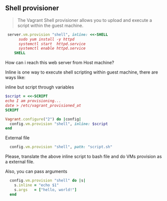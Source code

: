 ## Shell provisioner

> The Vagrant Shell provisioner allows you to upload and execute a script within the guest machine.
```rb
 server.vm.provision "shell", inline: <<-SHELL
      sudo yum install -y httpd
      systemctl start  httpd.service
      systemctl enable httpd.service
    SHELL
```

How can i reach this web server from Host machine?

Inline is one way to execute shell scripting within guest machine, there are ways like:

inline but script through variables
```rb
$script = <<-SCRIPT
echo I am provisioning...
date > /etc/vagrant_provisioned_at
SCRIPT

Vagrant.configure("2") do |config|
  config.vm.provision "shell", inline: $script
end
```

External file
```rb
  config.vm.provision "shell", path: "script.sh"
```

Please, translate the above inline script to bash file and do VMs provision as a external file.  
  
Also, you can pass arguments
```rb
  config.vm.provision "shell" do |s|
    s.inline = "echo $1"
    s.args   = ["hello, world!"]
  end
```


